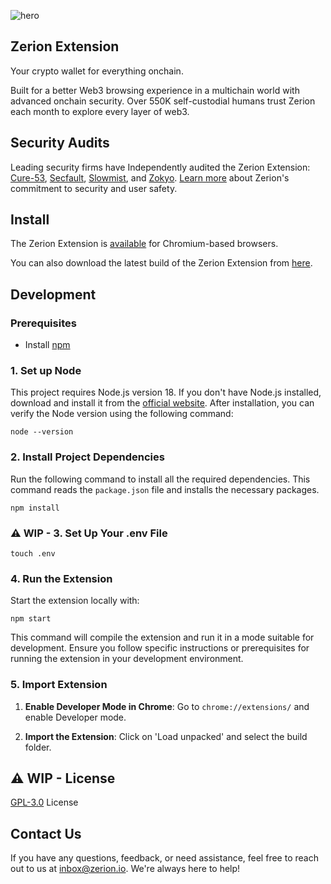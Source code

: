 ![hero](https://github.com/zeriontech/zerion-wallet-extension/assets/2427087/a5afefae-9e00-47a6-bf66-a332757b3b1c)

## Zerion Extension

Your crypto wallet for everything onchain.

Built for a better Web3 browsing experience in a multichain world with advanced onchain security.
Over 550K self-custodial humans trust Zerion each month to explore every layer of web3.

## Security Audits

Leading security firms have Independently audited the Zerion Extension: [Cure-53](https://cure53.de/), [Secfault](https://secfault-security.com/), [Slowmist](https://www.slowmist.com/), and [Zokyo](https://www.zokyo.io/). 
[Learn more](https://zerion.io/security) about Zerion's commitment to security and user safety.

## Install

The Zerion Extension is [available](https://chrome.google.com/webstore/detail/zerion-wallet-for-web3-nf/klghhnkeealcohjjanjjdaeeggmfmlpl) for Chromium-based browsers.

You can also download the latest build of the Zerion Extension from [here](https://github.com/zeriontech/zerion-wallet-extension/releases/latest).

## Development

### Prerequisites 
- Install [npm](https://www.npmjs.com/get-npm) 

### 1. Set up Node 
This project requires Node.js version 18. If you don't have Node.js installed, download and install it from the [official website](https://nodejs.org/). After installation, you can verify the Node version using the following command: 

```shell
node --version
```

### 2. Install Project Dependencies
Run the following command to install all the required dependencies. This command reads the `package.json` file and installs the necessary packages.
```shell
npm install
```

### ⚠️ WIP - 3. Set Up Your .env File 

```shell
touch .env
```

### 4. Run the Extension

Start the extension locally with:
```shell
npm start
```
This command will compile the extension and run it in a mode suitable for development. Ensure you follow specific instructions or prerequisites for running the extension in your development environment.

### 5. Import Extension

1. **Enable Developer Mode in Chrome**: Go to `chrome://extensions/` and enable Developer mode.
    
2. **Import the Extension**: Click on 'Load unpacked' and select the build folder.

## ⚠️ WIP - License

[GPL-3.0](https://github.com/zeriontech/zerion-wallet-extension/blob/new-readme/LICENSE) License

## Contact Us

If you have any questions, feedback, or need assistance, feel free to reach out to us at inbox@zerion.io. 
We're always here to help!
